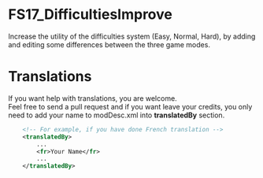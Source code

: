 # FS17_DifficultiesImprove
Increase the utility of the difficulties system (Easy, Normal, Hard), by adding and editing some differences between the three game modes.
  
# Translations
If you want help with translations, you are welcome.  
Feel free to send a pull request and if you want leave your credits, you only need to add your name to modDesc.xml into **translatedBy** section.  
```xml
    <!-- For example, if you have done French translation -->
    <translatedBy>
        ...
        <fr>Your Name</fr>
        ...
    </translatedBy>
```
